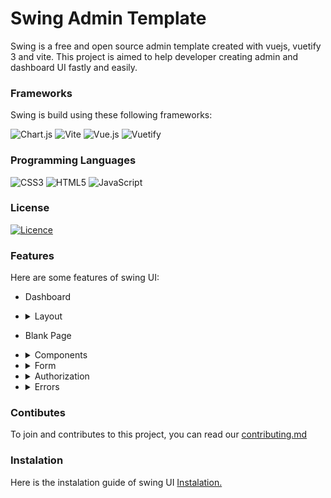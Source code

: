 # Swing Admin Template

Swing is a free and open source admin template created with vuejs, vuetify 3 and vite. This project is aimed to help developer creating admin and dashboard UI fastly and easily.

### Frameworks
Swing is build using these following frameworks: 

![Chart.js](https://img.shields.io/badge/chart.js-F5788D.svg?style=for-the-badge&logo=chart.js&logoColor=white)
![Vite](https://img.shields.io/badge/vite-%23646CFF.svg?style=for-the-badge&logo=vite&logoColor=white)
![Vue.js](https://img.shields.io/badge/vuejs-%2335495e.svg?style=for-the-badge&logo=vuedotjs&logoColor=%234FC08D)
![Vuetify](https://img.shields.io/badge/Vuetify-1867C0?style=for-the-badge&logo=vuetify&logoColor=AEDDFF)

### Programming Languages
![CSS3](https://img.shields.io/badge/css3-%231572B6.svg?style=for-the-badge&logo=css3&logoColor=white)
![HTML5](https://img.shields.io/badge/html5-%23E34F26.svg?style=for-the-badge&logo=html5&logoColor=white)
![JavaScript](https://img.shields.io/badge/javascript-%23323330.svg?style=for-the-badge&logo=javascript&logoColor=%23F7DF1E)

### License
[![Licence](https://img.shields.io/github/license/Ileriayo/markdown-badges?style=for-the-badge)](./LICENSE)

### Features
Here are some features of swing UI:
- Dashboard
- <details> <summary>Layout</summary> 


    - Default Layout
    - Top Navigation
    - Bottom Navigation
 </details>

 - Blank Page

- <details> <summary>Components</summary> 
  
    - Alert
    - Article
    - Avatar
    - Badge
    - Banner
    - Calendar
    - Carousel
    - Chat Box
    - Chart
    - Color Picker
    - Empty State
    - Galery
    - Pricing
    - Statistic
    - Tab
    - Table
    - Timeline
    - User
  </details>
- <details> <summary>Form</summary> 

    - Standard Form
    - Advanced Form
    - Editor
    - Validation
  </details>

- <details> <summary>Authorization</summary> 

    - Login
    - Registration
    - Forget Password
    - Reset Password
  </details>

- <details> <summary>Errors</summary> 

    - 403
    - 404
    - 500
    - 503
  </details>

### Contibutes
To join and contributes to this project, you can read our <a href="https://github.com/aliftech/swing/blob/master/CONTRIBUTING.md">contributing.md</a>

### Instalation
Here is the instalation guide of swing UI <a href="https://github.com/aliftech/swing/blob/master/READMEVUE.md">Instalation.</a>
